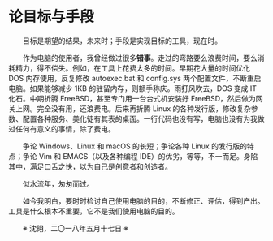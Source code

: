 # 论目标与手段

&emsp;&emsp;目标是期望的结果，未来时；手段是实现目标的工具，现在时。

&emsp;&emsp;作为电脑的使用者，我曾经做过很多**错事**。走过的弯路要么浪费时间，要么消耗精力，得不偿失。例如，在工具上花费太多的时间。早期花大量的时间优化 DOS 内存使用，反复修改 autoexec.bat 和 config.sys 两个配置文件，不断重启电脑。如果能够减少 1KB 的驻留内存，则额手称庆。雨打风吹去，DOS 变成 IT 化石。中期折腾 FreeBSD，甚至专门用一台台式机安装好 FreeBSD，然后做为网关上网。完全没有用，还浪费电。后来再折腾 Linux 的各种发行版，修改复杂参数、配置各种服务、美化徒有其表的桌面。一行代码也没有写，电脑也没有为我做过任何有意义的事情，除了费电。

&emsp;&emsp;争论 Windows、Linux 和 macOS 的长短；争论各种 Linux 的发行版的特点；争论 Vim 和 EMACS（以及各种编程 IDE）的优劣，等等，不一而足。身陷其中，满足口舌之快，以为自己是创意者和创造者。

&emsp;&emsp;似水流年，匆匆而过。

&emsp;&emsp;如今我明白，要时时检讨自己使用电脑的目的，不断修正、评估，得到产出。工具是什么根本不重要，它不是我们使用电脑的目的。

&emsp;&emsp;※ 沈翎，二〇一八年五月十七日 ※